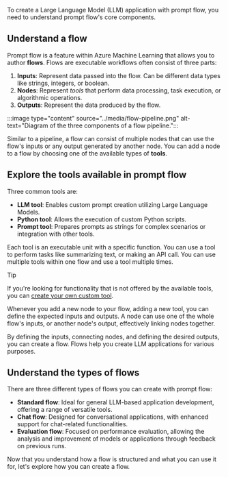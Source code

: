 To create a Large Language Model (LLM) application with prompt flow, you need to understand prompt flow's core components.

## Understand a flow

Prompt flow is a feature within Azure Machine Learning that allows you to author **flows**. Flows are executable workflows often consist of three parts:

1. **Inputs**: Represent data passed into the flow. Can be different data types like strings, integers, or boolean.
1. **Nodes**: Represent *tools* that perform data processing, task execution, or algorithmic operations.
1. **Outputs**: Represent the data produced by the flow.

:::image type="content" source="../media/flow-pipeline.png" alt-text="Diagram of the three components of a flow pipeline.":::

Similar to a pipeline, a flow can consist of multiple nodes that can use the flow's inputs or any output generated by another node. You can add a node to a flow by choosing one of the available types of **tools**.

## Explore the tools available in prompt flow

Three common tools are:

- **LLM tool**: Enables custom prompt creation utilizing Large Language Models.
- **Python tool**: Allows the execution of custom Python scripts.
- **Prompt tool**: Prepares prompts as strings for complex scenarios or integration with other tools.

Each tool is an executable unit with a specific function. You can use a tool to perform tasks like summarizing text, or making an API call. You can use multiple tools within one flow and use a tool multiple times.

> [!Tip]
> If you're looking for functionality that is not offered by the available tools, you can [create your own custom tool](https://microsoft.github.io/promptflow/how-to-guides/develop-a-tool/create-and-use-tool-package.html?azure-portal=true).

Whenever you add a new node to your flow, adding a new tool, you can define the expected inputs and outputs. A node can use one of the whole flow's inputs, or another node's output, effectively linking nodes together.

By defining the inputs, connecting nodes, and defining the desired outputs, you can create a flow. Flows help you create LLM applications for various purposes.

## Understand the types of flows

There are three different types of flows you can create with prompt flow:

- **Standard flow**: Ideal for general LLM-based application development, offering a range of versatile tools.
- **Chat flow**: Designed for conversational applications, with enhanced support for chat-related functionalities.
- **Evaluation flow**: Focused on performance evaluation, allowing the analysis and improvement of models or applications through feedback on previous runs.

Now that you understand how a flow is structured and what you can use it for, let's explore how you can create a flow.
